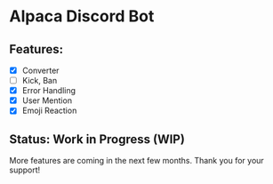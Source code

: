# Alpaca Discord Bot

## Features:
- [x] Converter
- [ ] Kick, Ban
- [x] Error Handling
- [x] User Mention
- [x] Emoji Reaction

## Status: Work in Progress (WIP)

More features are coming in the next few months. Thank you for your support!